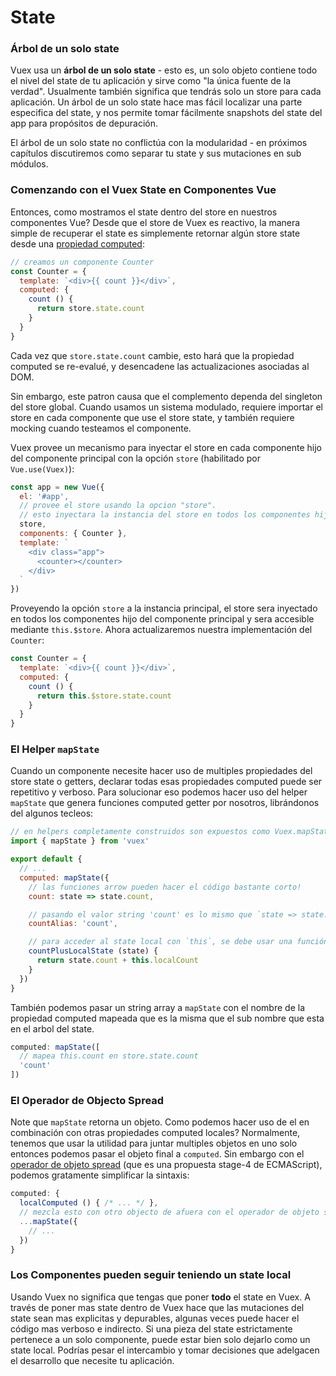 # State

### Árbol de un solo state

Vuex usa un **árbol de un solo state** - esto es, un solo objeto contiene todo el nivel del state de tu aplicación y sirve como "la única fuente de la verdad". Usualmente también significa que tendrás solo un store para cada aplicación. Un árbol de un solo state hace mas fácil localizar una parte especifica del state, y nos permite tomar fácilmente snapshots del state del app para propósitos de depuración.

El árbol de un solo state no conflictúa con la modularidad - en próximos capítulos discutiremos como separar tu state y sus mutaciones en sub módulos.

### Comenzando con el Vuex State en Componentes Vue

Entonces, como mostramos el state dentro del store en nuestros componentes Vue? Desde que el store de Vuex es reactivo, la manera simple de recuperar el state es simplemente retornar algún store state desde una [propiedad computed](https://vuejs.org/guide/computed.html):

``` js
// creamos un componente Counter
const Counter = {
  template: `<div>{{ count }}</div>`,
  computed: {
    count () {
      return store.state.count
    }
  }
}
```

Cada vez que `store.state.count` cambie, esto hará que la propiedad computed se re-evalué, y desencadene las actualizaciones asociadas al DOM.

Sin embargo, este patron causa que el complemento dependa del singleton del store global. Cuando usamos un sistema modulado, requiere importar el store en cada componente que use el store state, y también requiere mocking cuando testeamos el componente.

Vuex provee un mecanismo para inyectar el store en cada componente hijo del componente principal con la opción `store` (habilitado por `Vue.use(Vuex)`):

``` js
const app = new Vue({
  el: '#app',
  // provee el store usando la opcion "store".
  // esto inyectara la instancia del store en todos los componentes hijo.
  store,
  components: { Counter },
  template: `
    <div class="app">
      <counter></counter>
    </div>
  `
})
```

Proveyendo la opción `store` a la instancia principal, el store sera inyectado en todos los componentes hijo del componente principal y sera accesible mediante `this.$store`. Ahora actualizaremos nuestra implementación del `Counter`:

``` js
const Counter = {
  template: `<div>{{ count }}</div>`,
  computed: {
    count () {
      return this.$store.state.count
    }
  }
}
```

### El Helper `mapState`

Cuando un componente necesite hacer uso de multiples propiedades del store state o getters, declarar todas esas propiedades computed puede ser repetitivo y verboso. Para solucionar eso podemos hacer uso del helper `mapState` que genera funciones computed getter por nosotros, librándonos del algunos tecleos:

``` js
// en helpers completamente construidos son expuestos como Vuex.mapState
import { mapState } from 'vuex'

export default {
  // ...
  computed: mapState({
    // las funciones arrow pueden hacer el código bastante corto!
    count: state => state.count,

    // pasando el valor string 'count' es lo mismo que `state => state.count`
    countAlias: 'count',

    // para acceder al state local con `this`, se debe usar una función normal
    countPlusLocalState (state) {
      return state.count + this.localCount
    }
  })
}
```

También podemos pasar un string array a `mapState` con el nombre de la propiedad computed mapeada que es la misma que el sub nombre que esta en el arbol del state.

``` js
computed: mapState([
  // mapea this.count en store.state.count
  'count'
])
```

### El Operador de Objecto Spread

Note que `mapState` retorna un objeto. Como podemos hacer uso de el en combinación con otras propiedades computed locales? Normalmente, tenemos que usar la utilidad para juntar multiples objetos en uno solo entonces podemos pasar el objeto final a `computed`. Sin embargo con el [operador de objeto spread](https://github.com/sebmarkbage/ecmascript-rest-spread) (que es una propuesta stage-4 de ECMAScript), podemos gratamente simplificar la sintaxis:

``` js
computed: {
  localComputed () { /* ... */ },
  // mezcla esto con otro objecto de afuera con el operador de objeto spread
  ...mapState({
    // ...
  })
}
```

### Los Componentes pueden seguir teniendo un state local

Usando Vuex no significa que tengas que poner **todo** el state en Vuex. A través de poner mas state dentro de Vuex hace que las mutaciones del state sean mas explicitas y depurables, algunas veces puede hacer el código mas verboso e indirecto. Si una pieza del state estrictamente pertenece a un solo componente, puede estar bien solo dejarlo como un state local. Podrías pesar el intercambio y tomar decisiones que adelgacen el desarrollo que necesite tu aplicación.
